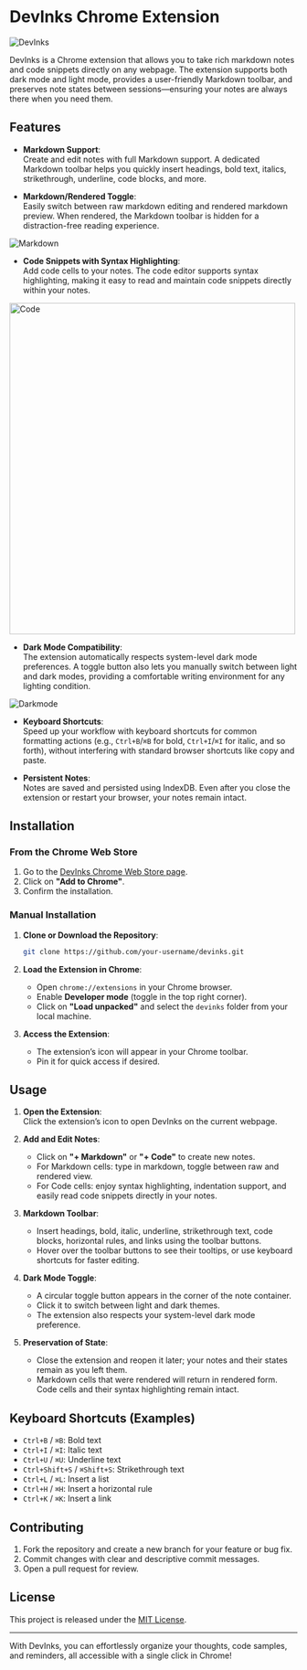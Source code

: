 # DevInks Chrome Extension

![DevInks](https://github.com/user-attachments/assets/7f31b63d-8ebf-4bd7-b350-a5b93b8df165)

DevInks is a Chrome extension that allows you to take rich markdown notes and code snippets directly on any webpage. The extension supports both dark mode and light mode, provides a user-friendly Markdown toolbar, and preserves note states between sessions—ensuring your notes are always there when you need them.

## Features

- **Markdown Support**:  
  Create and edit notes with full Markdown support. A dedicated Markdown toolbar helps you quickly insert headings, bold text, italics, strikethrough, underline, code blocks, and more.

- **Markdown/Rendered Toggle**:  
Easily switch between raw markdown editing and rendered markdown preview. When rendered, the Markdown toolbar is hidden for a distraction-free reading experience.

![Markdown](admin/pictures/markdown.gif)

- **Code Snippets with Syntax Highlighting**:  
  Add code cells to your notes. The code editor supports syntax highlighting, making it easy to read and maintain code snippets directly within your notes.
<img src="admin/pictures/code.png" alt="Code" width="500" height="580">

- **Dark Mode Compatibility**:  
  The extension automatically respects system-level dark mode preferences. A toggle button also lets you manually switch between light and dark modes, providing a comfortable writing environment for any lighting condition.

![Darkmode](admin/pictures/darkmode.gif)

- **Keyboard Shortcuts**:  
  Speed up your workflow with keyboard shortcuts for common formatting actions (e.g., `Ctrl+B`/`⌘B` for bold, `Ctrl+I`/`⌘I` for italic, and so forth), without interfering with standard browser shortcuts like copy and paste.

- **Persistent Notes**:  
  Notes are saved and persisted using IndexDB. Even after you close the extension or restart your browser, your notes remain intact.

## Installation

### From the Chrome Web Store

1. Go to the [DevInks Chrome Web Store page](https://chrome.google.com/webstore).
2. Click on **"Add to Chrome"**.
3. Confirm the installation.

### Manual Installation

1. **Clone or Download the Repository**:
   ```bash
   git clone https://github.com/your-username/devinks.git
   ```
   
2. **Load the Extension in Chrome**:
   - Open `chrome://extensions` in your Chrome browser.
   - Enable **Developer mode** (toggle in the top right corner).
   - Click on **"Load unpacked"** and select the `devinks` folder from your local machine.

3. **Access the Extension**:
   - The extension’s icon will appear in your Chrome toolbar.
   - Pin it for quick access if desired.


## Usage

1. **Open the Extension**:  
   Click the extension’s icon to open DevInks on the current webpage.

2. **Add and Edit Notes**:
   - Click on **"+ Markdown"** or **"+ Code"** to create new notes.
   - For Markdown cells: type in markdown, toggle between raw and rendered view.
   - For Code cells: enjoy syntax highlighting, indentation support, and easily read code snippets directly in your notes.

3. **Markdown Toolbar**:
   - Insert headings, bold, italic, underline, strikethrough text, code blocks, horizontal rules, and links using the toolbar buttons.
   - Hover over the toolbar buttons to see their tooltips, or use keyboard shortcuts for faster editing.

4. **Dark Mode Toggle**:
   - A circular toggle button appears in the corner of the note container.
   - Click it to switch between light and dark themes.
   - The extension also respects your system-level dark mode preference.

5. **Preservation of State**:
   - Close the extension and reopen it later; your notes and their states remain as you left them.
   - Markdown cells that were rendered will return in rendered form. Code cells and their syntax highlighting remain intact.

## Keyboard Shortcuts (Examples)

- `Ctrl+B` / `⌘B`: Bold text  
- `Ctrl+I` / `⌘I`: Italic text  
- `Ctrl+U` / `⌘U`: Underline text  
- `Ctrl+Shift+S` / `⌘Shift+S`: Strikethrough text  
- `Ctrl+L` / `⌘L`: Insert a list  
- `Ctrl+H` / `⌘H`: Insert a horizontal rule  
- `Ctrl+K` / `⌘K`: Insert a link

## Contributing

1. Fork the repository and create a new branch for your feature or bug fix.
2. Commit changes with clear and descriptive commit messages.
3. Open a pull request for review.

## License

This project is released under the [MIT License](LICENSE).

---

With DevInks, you can effortlessly organize your thoughts, code samples, and reminders, all accessible with a single click in Chrome!
